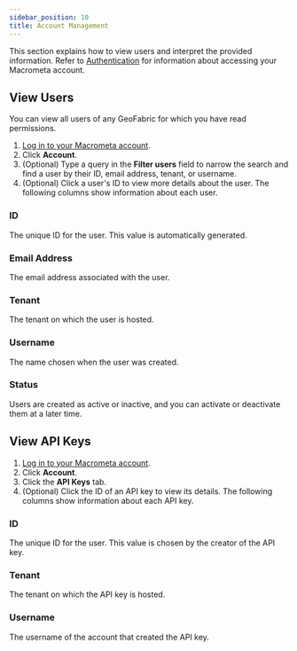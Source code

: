 ```yaml
---
sidebar_position: 10
title: Account Management
---
```


This section explains how to view users and interpret the provided information. Refer to [Authentication](authentication.md) for information about accessing your Macrometa account.

## View Users

You can view all users of any GeoFabric for which you have read permissions.

1. [Log in to your Macrometa account](https://auth.paas.macrometa.io/).
1. Click **Account**.
1. (Optional) Type a query in the **Filter users** field to narrow the search and find a user by their ID, email address, tenant, or username.
1. (Optional) Click a user's ID to view more details about the user. The following columns show information about each user.

### ID

The unique ID for the user. This value is automatically generated.

### Email Address

The email address associated with the user.

### Tenant

The tenant on which the user is hosted.

### Username

The name chosen when the user was created.

### Status

Users are created as active or inactive, and you can activate or deactivate them at a later time.

## View API Keys

1. [Log in to your Macrometa account](https://auth.paas.macrometa.io/).
1. Click **Account**.
1. Click the **API Keys** tab.
1. (Optional) Click the ID of an API key to view its details. The following columns show information about each API key.

### ID

The unique ID for the user. This value is chosen by the creator of the API key.

### Tenant

The tenant on which the API key is hosted.

### Username

The username of the account that created the API key.
